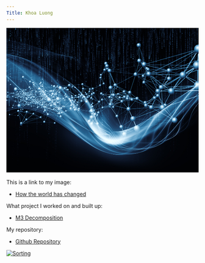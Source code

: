 ```yaml
---
Title: Khoa Luong 
---
```


![My Picture](/pics/association_rules_machine_learning.jpg)

This is a link to my image:
- [How the world has changed](/pics/IML.jpg)

What project I worked on and built up:
- [M3 Decomposition](/timeseries/index.md)

My repository:
- [Github Repository](https://github.com/kevinluong510/kevinluong510.github.io)


[![Sorting](https://bit.ly/36ui7ay)](https://youtu.be/wN1kvNUMhe0)
